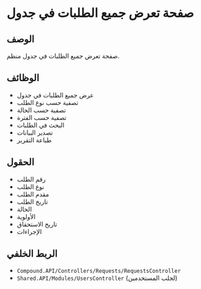 # صفحة تعرض جميع الطلبات في جدول

## الوصف
صفحة تعرض جميع الطلبات في جدول منظم.

## الوظائف
- عرض جميع الطلبات في جدول
- تصفية حسب نوع الطلب
- تصفية حسب الحالة
- تصفية حسب الفترة
- البحث في الطلبات
- تصدير البيانات
- طباعة التقرير

## الحقول
- رقم الطلب
- نوع الطلب
- مقدم الطلب
- تاريخ الطلب
- الحالة
- الأولوية
- تاريخ الاستحقاق
- الإجراءات

## الربط الخلفي
- `Compound.API/Controllers/Requests/RequestsController`
- `Shared.API/Modules/UsersController` (لجلب المستخدمين)
